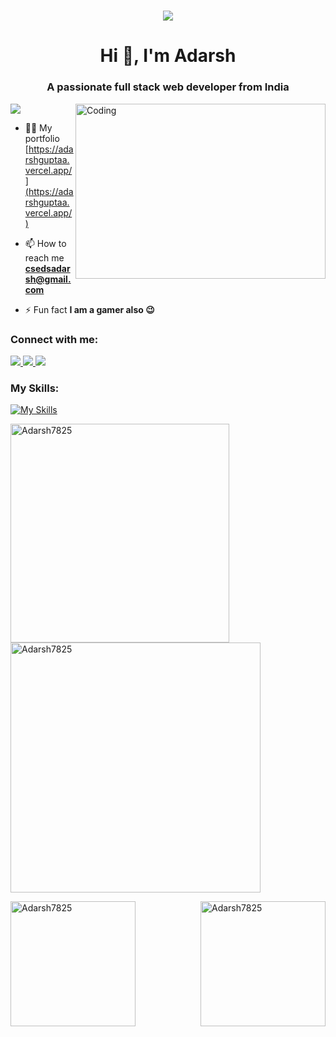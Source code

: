 <h1 align="center"><img src="https://intenseclick.com/wp-content/uploads/2017/06/Play-Chrome-Dinosaur-Game.gif" /></h1>
<h1 align="center">Hi 👋, I'm Adarsh</h1>
<h3 align="center">A passionate full stack web developer from India</h3>
<img align="right" alt="Coding" width="400" height="280" src="https://mir-s3-cdn-cf.behance.net/project_modules/max_1200/06f21a161921919.63cd7887d0a70.gif">

[![](https://visitcount.itsvg.in/api?id=Adarsh7825&icon=5&color=1)](https://visitcount.itsvg.in)

- 👨‍💻 My portfolio [https://adarshguptaa.vercel.app/](https://adarshguptaa.vercel.app/)

- 📫 How to reach me **csedsadarsh@gmail.com**

- ⚡ Fun fact **I am a gamer also 😉**

<h3 align="left">Connect with me:</h3>

<p align="left">
  <a href="https://twitter.com/">
    <img src="https://skillicons.dev/icons?i=twitter" />
  </a>
  <a href="https://www.linkedin.com/in/adarsh-gupta-a654281b1/">
    <img src="https://skillicons.dev/icons?i=linkedin" />
  </a>
  <a href="https://www.instagram.com/">
    <img src="https://skillicons.dev/icons?i=instagram" />
  </a>
</p>

<h3 align="left">My Skills:</h3>

[![My Skills](https://skillicons.dev/icons?i=appwrite,aws,babel,bash,bootstrap,cpp,css,docker,express,figma,firebase,gcp,git,graphql,heroku,html,ai,java,js,jest,linux,materialui,mongodb,mysql,netlify,nextjs,nginx,nodejs,ps,postman,prisma,py,react,redux,redis,regex,sass,svelte,tailwind,threejs,ts,vercel,vite,webpack,wordpress)](#)

<p><img align="left" src="https://github-readme-stats.vercel.app/api/top-langs?username=Adarsh7825&theme=nightowl&show_icons=true&locale=en&layout=compact" alt="Adarsh7825" width="350" /></p>

<p>&nbsp;<img align="center" src="https://github-readme-stats.vercel.app/api?username=Adarsh7825&theme=nightowl&show_icons=true&locale=en" alt="Adarsh7825" width="400" /></p>

<p><img align="left" src="https://github-readme-streak-stats.herokuapp.com/?user=Adarsh7825&theme=nightowl" alt="Adarsh7825" height="200" /></p>

<p><img align="right" src="https://blogs.sap.com/wp-content/uploads/2022/06/1325-code-fork-outline.gif" alt="Adarsh7825" height="200" /></p>

